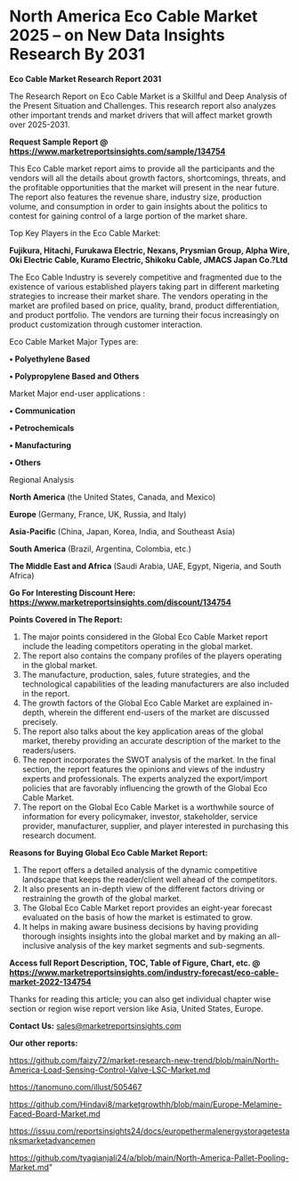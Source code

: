 # North America Eco Cable Market 2025 – on New Data Insights Research By 2031

<strong>Eco Cable Market Research Report 2031</strong>

The Research Report on Eco Cable Market is a Skillful and Deep Analysis of the Present Situation and Challenges. This research report also analyzes other important trends and market drivers that will affect market growth over 2025-2031.

<strong>Request Sample Report @ <a href=https://www.marketreportsinsights.com/sample/134754>https://www.marketreportsinsights.com/sample/134754</a></strong>

This Eco Cable market report aims to provide all the participants and the vendors will all the details about growth factors, shortcomings, threats, and the profitable opportunities that the market will present in the near future. The report also features the revenue share, industry size, production volume, and consumption in order to gain insights about the politics to contest for gaining control of a large portion of the market share.

Top Key Players in the Eco Cable Market:

<strong>Fujikura, Hitachi, Furukawa Electric, Nexans, Prysmian Group, Alpha Wire, Oki Electric Cable, Kuramo Electric, Shikoku Cable, JMACS Japan Co.?Ltd</strong>

The Eco Cable Industry is severely competitive and fragmented due to the existence of various established players taking part in different marketing strategies to increase their market share. The vendors operating in the market are profiled based on price, quality, brand, product differentiation, and product portfolio. The vendors are turning their focus increasingly on product customization through customer interaction.

Eco Cable Market Major Types are:

<strong>• Polyethylene Based

• Polypropylene Based and Others</strong>

Market Major end-user applications :

<strong>• Communication

• Petrochemicals

• Manufacturing

• Others</strong>

Regional Analysis

</u><strong><b>North America</b></strong> (the United States, Canada, and Mexico)

<strong><b>Europe </b></strong>(Germany, France, UK, Russia, and Italy)

<strong><b>Asia-Pacific</b></strong> (China, Japan, Korea, India, and Southeast Asia)

<strong><b>South America</b></strong> (Brazil, Argentina, Colombia, etc.)

<strong><b>The Middle East and Africa</b></strong> (Saudi Arabia, UAE, Egypt, Nigeria, and South Africa)

<strong>Go For Interesting Discount Here: <a href=https://www.marketreportsinsights.com/discount/134754>https://www.marketreportsinsights.com/discount/134754</a></strong>

<strong>Points Covered in The Report:</strong>
<ol>
  <li>The major points considered in the Global Eco Cable Market report include the leading competitors operating in the global market.</li>
  <li>The report also contains the company profiles of the players operating in the global market.</li>
  <li>The manufacture, production, sales, future strategies, and the technological capabilities of the leading manufacturers are also included in the report.</li>
  <li>The growth factors of the Global Eco Cable Market are explained in-depth, wherein the different end-users of the market are discussed precisely.</li>
  <li>The report also talks about the key application areas of the global market, thereby providing an accurate description of the market to the readers/users.</li>
  <li>The report incorporates the SWOT analysis of the market. In the final section, the report features the opinions and views of the industry experts and professionals. The experts analyzed the export/import policies that are favorably influencing the growth of the Global Eco Cable Market.</li>
  <li>The report on the Global Eco Cable Market is a worthwhile source of information for every policymaker, investor, stakeholder, service provider, manufacturer, supplier, and player interested in purchasing this research document.</li>
</ol>
<strong>Reasons for Buying Global Eco Cable Market Report:</strong>

<ol>
  <li>The report offers a detailed analysis of the dynamic competitive landscape that keeps the reader/client well ahead of the competitors.</li>
  <li>It also presents an in-depth view of the different factors driving or restraining the growth of the global market.</li>
  <li>The Global Eco Cable Market report provides an eight-year forecast evaluated on the basis of how the market is estimated to grow.</li>
  <li>It helps in making aware business decisions by having providing thorough insights insights into the global market and by making an all-inclusive analysis of the key market segments and sub-segments.</li>
</ol>
<strong>Access full Report Description, TOC, Table of Figure, Chart, etc. @ <a href=https://www.marketreportsinsights.com/industry-forecast/eco-cable-market-2022-134754>https://www.marketreportsinsights.com/industry-forecast/eco-cable-market-2022-134754</a></strong>


Thanks for reading this article; you can also get individual chapter wise section or region wise report version like Asia, United States, Europe.

<strong>Contact Us:</strong>
sales@marketreportsinsights.com

<strong>Our other reports:</strong>

<a href=https://github.com/faizy72/market-research-new-trend/blob/main/North-America-Load-Sensing-Control-Valve-LSC-Market.md>https://github.com/faizy72/market-research-new-trend/blob/main/North-America-Load-Sensing-Control-Valve-LSC-Market.md</a>

<a href=https://tanomuno.com/illust/505467>https://tanomuno.com/illust/505467</a>

<a href=https://github.com/Hindavi8/marketgrowthh/blob/main/Europe-Melamine-Faced-Board-Market.md>https://github.com/Hindavi8/marketgrowthh/blob/main/Europe-Melamine-Faced-Board-Market.md</a>

<a href=https://issuu.com/reportsinsights24/docs/europethermalenergystoragetestanksmarketadvancemen>https://issuu.com/reportsinsights24/docs/europethermalenergystoragetestanksmarketadvancemen</a>

<a href=https://github.com/tyagianjali24/a/blob/main/North-America-Pallet-Pooling-Market.md>https://github.com/tyagianjali24/a/blob/main/North-America-Pallet-Pooling-Market.md</a>"
